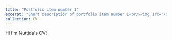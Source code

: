 ```yaml
---
title: "Portfolio item number 1"
excerpt: "Short description of portfolio item number 1<br/><img src='/images/500x300.png'>"
collection: CV
---
```


Hi I'm Nuttida's CV!

